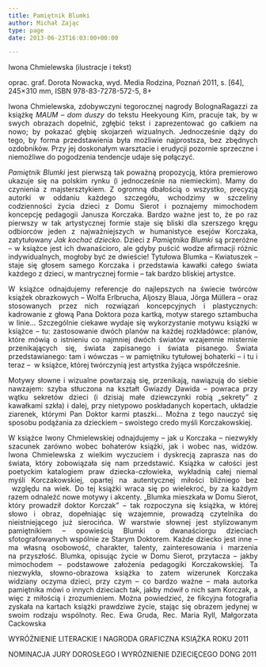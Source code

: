 ```yaml
---
title: Pamiętnik Blumki
author: Michał Zając
type: page
date: 2013-06-23T16:03:00+00:00

---
```

Iwona Chmielewska (ilustracje i tekst)

oprac. graf. Dorota Nowacka, wyd. Media Rodzina, Poznań 2011, s. [64], 245&#215;310 mm, ISBN 978-83-7278-572-5, 8+

<p style="text-align: justify;">
  Iwona Chmielewska, zdobywczyni tegorocznej nagrody BolognaRagazzi za książkę <i>MAUM – dom duszy </i>do tekstu Heekyoung Kim, pracuje tak, by w swych obrazach dopełnić, zgłębić tekst i zaprezentować go całkiem na nowo; by pokazać głębię skojarzeń wizualnych. Jednocześnie dąży do tego, by forma przedstawienia była możliwie najprostsza, bez zbędnych ozdobników. Przy jej doskonałym warsztacie i erudycji pozornie sprzeczne i niemożliwe do pogodzenia tendencje udaje się połączyć.
</p>

<p style="text-align: justify;">
  <i>Pamiętnik Blumki </i>jest pierwszą tak poważną propozycją, która premierowo ukazuje się na polskim rynku (i jednocześnie na niemieckim). Mamy do czynienia z majstersztykiem. Z ogromną dbałością o wszystko, precyzją autorki w oddaniu każdego szczegółu, wchodzimy w szczeliny codzienności życia dzieci z Domu Sierot i poznajemy mimochodem koncepcję pedagogii Janusza Korczaka. Bardzo ważne jest to, że po raz pierwszy w tak artystycznej formie staje się bliski dla szerszego kręgu odbiorców jeden z najważniejszych w humanistyce esejów Korczaka, zatytułowany <i>Jak kochać dziecko</i>. Dzieci z <i>Pamiętnika Blumki </i>są przeróżne – w książce jest ich dwanaścioro, ale gdyby puścić wodze afirmacji różnic indywidualnych, mogłoby być ze dwieście! Tytułowa Blumka – Kwiatuszek – staje się głosem samego Korczaka i przedstawia kawałki całego świata każdego z dzieci, w mantrycznej formie – tak bardzo bliskiej artystce.
</p>

<p style="text-align: justify;">
  W książce odnajdujemy referencje do najlepszych na świecie twórców książek obrazkowych – Wolfa Erlbrucha, Aljoszy Blaua, Jörga Müllera – oraz stosowanych przez nich rozwiązań koncepcyjnych i plastycznych: kadrowanie z głową Pana Doktora poza kartką, motyw starego sztambucha w linie… Szczególnie ciekawe wydaje się wykorzystanie motywu książki w książce – tu: zastosowanie dwóch planów na każdej rozkładówce: planów, które mówią o istnieniu co najmniej dwóch światów wzajemnie misternie przenikających się, świata zapisanego i świata pisanego. Świata przedstawianego: tam i wówczas – w pamiętniku tytułowej bohaterki – i tu i teraz –  w książce, której twórczynią jest artystka żyjąca współcześnie.
</p>

<p style="text-align: justify;">
  Motywy słowne i wizualne powtarzają się, przenikają, nawiązują do siebie nawzajem: szyba stłuczona na kształt Gwiazdy Dawida – powraca przy wątku sekretów dzieci (i dzisiaj małe dziewczynki robią „sekrety” z kawałkami szkła) i dalej, przy nietypowo poskładanych kopertach, układzie ziarenek, którymi Pan Doktor karmi ptaszki… Można z tego nauczyć się sposobu podążania za dzieckiem – swoistego credo myśli Korczakowskiej.
</p>

<p style="text-align: justify;">
  W książce Iwony Chmielewskiej odnajdujemy – jak u Korczaka – niezwykły szacunek zarówno wobec bohaterów książki, jak i wobec nas, widzów. Iwona Chmielewska z wielkim wyczuciem i dyskrecją zaprasza nas do świata, który zobowiązała się nam przedstawić. Książka w całości jest poetyckim katalogiem praw dziecka-człowieka, wykładnią całej niemal myśli Korczakowskiej, opartej na autentycznej miłości bliźniego bez  względu na wiek. Do tej książki wraca się po wielekroć, by za każdym razem odnaleźć nowe motywy i akcenty. „Blumka mieszkała w Domu Sierot, który prowadził doktor Korczak” – tak rozpoczyna się książka, w której słowo i obraz, dopełniając się wzajemnie, prowadzą czytelnika do nieistniejącego już sierocińca. W warstwie słownej jest stylizowanym pamiętnikiem – opowieścią Blumki o dwanaściorgu dzieciach sfotografowanych wspólnie ze Starym Doktorem. Każde dziecko jest inne – ma własną osobowość, charakter, talenty, zainteresowania i marzenia na przyszłość. Blumka, opisując życie w Domu Sierot, przytacza – jakby mimochodem – podstawowe założenia pedagogiki Korczakowskiej. Ta niezwykła, słowno-obrazowa książka to zatem wizerunek Korczaka widziany oczyma dzieci, przy czym – co bardzo ważne – mała autorka pamiętnika mówi o innych dzieciach tak, jakby mówił o nich sam Korczak, a więc z miłością i zrozumieniem. Można powiedzieć, że fikcyjna fotografia zyskała na kartach książki prawdziwe życie, stając się obrazem jedynej w swoim rodzaju wspólnoty. Rec. Ewa Gruda, Rec. Maria Ryll, Małgorzata Cackowska
</p>

WYRÓŻNIENIE LITERACKIE I NAGRODA GRAFICZNA KSIĄŻKA ROKU 2011

NOMINACJA JURY DOROSŁEGO I WYRÓZNIENIE DZIECIĘCEGO DONG 2011

&nbsp;